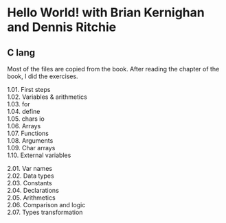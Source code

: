 # Hello World! with Brian Kernighan and Dennis Ritchie

## C lang
Most of the files are copied from the book. After reading the chapter of the book, I did the exercises.

1.01. First steps\
1.02. Variables & arithmetics\
1.03. for\
1.04. define\
1.05. chars io\
1.06. Arrays\
1.07. Functions\
1.08. Arguments\
1.09. Char arrays\
1.10. External variables

2.01. Var names\
2.02. Data types\
2.03. Constants\
2.04. Declarations\
2.05. Arithmetics\
2.06. Comparison and logic\
2.07. Types transformation